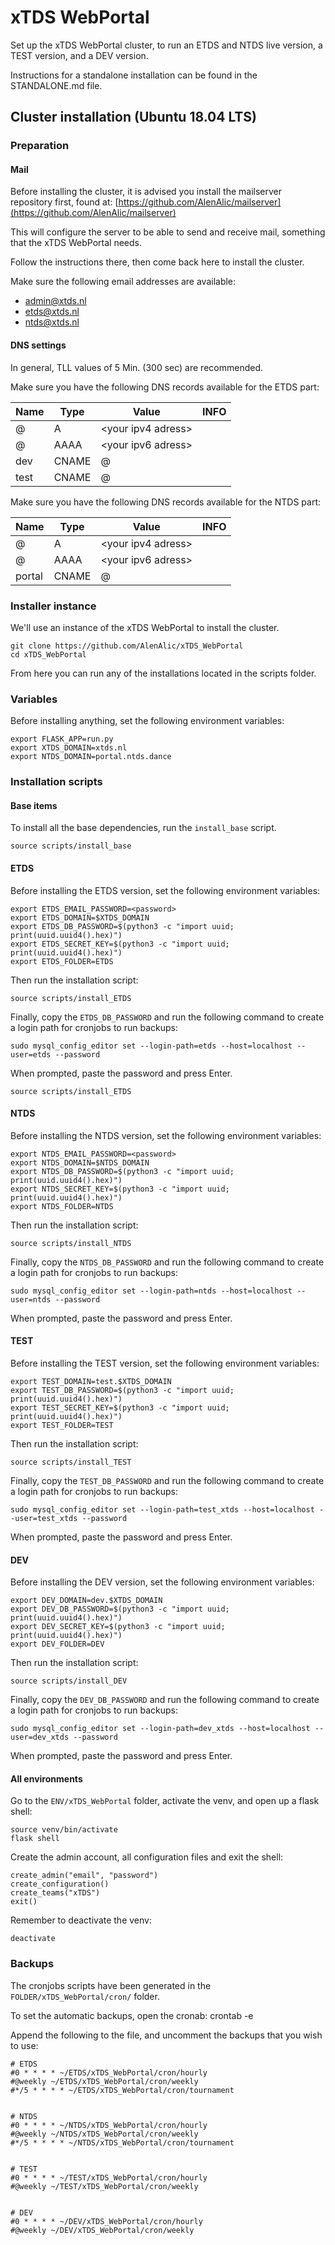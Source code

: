 # xTDS WebPortal
Set up the xTDS WebPortal cluster, to run an ETDS and NTDS live version, a TEST version, and a DEV version.

Instructions for a standalone installation can be found in the STANDALONE.md file.






## Cluster installation (Ubuntu 18.04 LTS)

### Preparation


#### Mail
Before installing the cluster, it is advised you install the mailserver repository first, found at: [https://github.com/AlenAlic/mailserver](https://github.com/AlenAlic/mailserver) 

This will configure the server to be able to send and receive mail, something that the xTDS WebPortal needs. 

Follow the instructions there, then come back here to install the cluster.

Make sure the following email addresses are available:

- admin@xtds.nl
- etds@xtds.nl
- ntds@xtds.nl


#### DNS settings
In general, TLL values of 5 Min. (300 sec) are recommended.

Make sure you have the following DNS records available for the ETDS part:

|Name|Type|Value|INFO|
|---|---|---|---|
|@|A|\<your ipv4 adress\>|
|@|AAAA|\<your ipv6 adress\>|
|dev|CNAME|@|
|test|CNAME|@|

Make sure you have the following DNS records available for the NTDS part:

|Name|Type|Value|INFO|
|---|---|---|---|
|@|A|\<your ipv4 adress\>|
|@|AAAA|\<your ipv6 adress\>|
|portal|CNAME|@|



### Installer instance
We'll use an instance of the xTDS WebPortal to install the cluster.

    git clone https://github.com/AlenAlic/xTDS_WebPortal
    cd xTDS_WebPortal
    
From here you can run any of the installations located in the scripts folder.



### Variables
Before installing anything, set the following environment variables:

    export FLASK_APP=run.py
    export XTDS_DOMAIN=xtds.nl
    export NTDS_DOMAIN=portal.ntds.dance



### Installation scripts

#### Base items
To install all the base dependencies, run the `install_base` script.

    source scripts/install_base


#### ETDS
Before installing the ETDS version, set the following environment variables:

    export ETDS_EMAIL_PASSWORD=<password>
    export ETDS_DOMAIN=$XTDS_DOMAIN
    export ETDS_DB_PASSWORD=$(python3 -c "import uuid; print(uuid.uuid4().hex)")
    export ETDS_SECRET_KEY=$(python3 -c "import uuid; print(uuid.uuid4().hex)")
    export ETDS_FOLDER=ETDS
Then run the installation script:

    source scripts/install_ETDS
Finally, copy the `ETDS_DB_PASSWORD` and run the following command to create a login path for cronjobs to run backups:

    sudo mysql_config_editor set --login-path=etds --host=localhost --user=etds --password
When prompted, paste the password and press Enter.

    source scripts/install_ETDS
    
    
#### NTDS
Before installing the NTDS version, set the following environment variables:

    export NTDS_EMAIL_PASSWORD=<password>
    export NTDS_DOMAIN=$NTDS_DOMAIN
    export NTDS_DB_PASSWORD=$(python3 -c "import uuid; print(uuid.uuid4().hex)")
    export NTDS_SECRET_KEY=$(python3 -c "import uuid; print(uuid.uuid4().hex)")
    export NTDS_FOLDER=NTDS
Then run the installation script:

    source scripts/install_NTDS
Finally, copy the `NTDS_DB_PASSWORD` and run the following command to create a login path for cronjobs to run backups:

    sudo mysql_config_editor set --login-path=ntds --host=localhost --user=ntds --password
When prompted, paste the password and press Enter.


#### TEST
Before installing the TEST version, set the following environment variables:

    export TEST_DOMAIN=test.$XTDS_DOMAIN
    export TEST_DB_PASSWORD=$(python3 -c "import uuid; print(uuid.uuid4().hex)")
    export TEST_SECRET_KEY=$(python3 -c "import uuid; print(uuid.uuid4().hex)")
    export TEST_FOLDER=TEST
Then run the installation script:

    source scripts/install_TEST
Finally, copy the `TEST_DB_PASSWORD` and run the following command to create a login path for cronjobs to run backups:

    sudo mysql_config_editor set --login-path=test_xtds --host=localhost --user=test_xtds --password
When prompted, paste the password and press Enter.


#### DEV
Before installing the DEV version, set the following environment variables:

    export DEV_DOMAIN=dev.$XTDS_DOMAIN
    export DEV_DB_PASSWORD=$(python3 -c "import uuid; print(uuid.uuid4().hex)")
    export DEV_SECRET_KEY=$(python3 -c "import uuid; print(uuid.uuid4().hex)")
    export DEV_FOLDER=DEV
Then run the installation script:

    source scripts/install_DEV
Finally, copy the `DEV_DB_PASSWORD` and run the following command to create a login path for cronjobs to run backups:

    sudo mysql_config_editor set --login-path=dev_xtds --host=localhost --user=dev_xtds --password
When prompted, paste the password and press Enter.


#### All environments
Go to the `ENV/xTDS_WebPortal` folder, activate the venv, and open up a flask shell:

    source venv/bin/activate
    flask shell
    
Create the admin account, all configuration files and exit the shell:

    create_admin("email", "password")
    create_configuration()
    create_teams("xTDS")
    exit()

Remember to deactivate the venv:

    deactivate

### Backups
The cronjobs scripts have been generated in the `FOLDER/xTDS_WebPortal/cron/` folder.

To set the automatic backups, open the cronab:
    crontab -e

Append the following to the file, and uncomment the backups that you wish to use:

    # ETDS
    #0 * * * * ~/ETDS/xTDS_WebPortal/cron/hourly
    #@weekly ~/ETDS/xTDS_WebPortal/cron/weekly
    #*/5 * * * * ~/ETDS/xTDS_WebPortal/cron/tournament


    # NTDS
    #0 * * * * ~/NTDS/xTDS_WebPortal/cron/hourly
    #@weekly ~/NTDS/xTDS_WebPortal/cron/weekly
    #*/5 * * * * ~/NTDS/xTDS_WebPortal/cron/tournament
    
    
    # TEST
    #0 * * * * ~/TEST/xTDS_WebPortal/cron/hourly
    #@weekly ~/TEST/xTDS_WebPortal/cron/weekly
    
    
    # DEV
    #0 * * * * ~/DEV/xTDS_WebPortal/cron/hourly
    #@weekly ~/DEV/xTDS_WebPortal/cron/weekly

